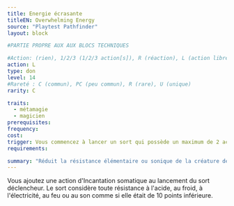 ```yaml
---
title: Energie écrasante
titleEN: Overwhelming Energy
source: "Playtest Pathfinder"
layout: block

#PARTIE PROPRE AUX AUX BLOCS TECHNIQUES

#Action: (rien), 1/2/3 (1/2/3 action[s]), R (réaction), L (action libre)
action: L
type: don
level: 14
#Rareté : C (commun), PC (peu commun), R (rare), U (unique)
rarity: C

traits:
  - métamagie
  - magicien
prerequisites:
frequency: 
cost:
trigger: Vous commencez à lancer un sort qui possède un maximum de 2 actions d'Incantation
requirements: 

summary: "Réduit la résistance élémentaire ou sonique de la créature de 10 points"
---
```


Vous ajoutez une action d'Incantation somatique au lancement du sort déclencheur. Le sort considère toute résistance à l'acide, au froid, à l'électricité, au feu ou au son comme si elle était de 10 points inférieure.

